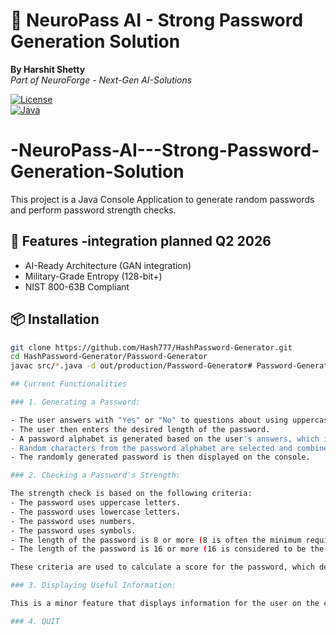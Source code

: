 # 🔐 NeuroPass AI - Strong Password Generation Solution  
**By Harshit Shetty**  
*Part of NeuroForge - Next-Gen AI-Solutions*


[![License](https://img.shields.io/badge/License-Apache_2.0-blue.svg)](https://opensource.org/licenses/Apache-2.0)  
[![Java](https://img.shields.io/badge/Java-17%2B-red)](https://java.com)

# -NeuroPass-AI---Strong-Password-Generation-Solution
This project is a Java Console Application to generate random passwords and perform password strength checks.


## 🚀 Features -integration planned Q2 2026
- AI-Ready Architecture (GAN integration)  
- Military-Grade Entropy (128-bit+)  
- NIST 800-63B Compliant  

## 📦 Installation  
```bash
git clone https://github.com/Hash777/HashPassword-Generator.git
cd HashPassword-Generator/Password-Generator
javac src/*.java -d out/production/Password-Generator# Password-Generator

## Current Functionalities

### 1. Generating a Password:

- The user answers with "Yes" or "No" to questions about using uppercase letters, lowercase letters, numbers, or symbols.
- The user then enters the desired length of the password.
- A password alphabet is generated based on the user's answers, which is a string containing the chosen characters.
- Random characters from the password alphabet are selected and combined to form a completely random string according to the user's preferences.
- The randomly generated password is then displayed on the console.

### 2. Checking a Password's Strength:

The strength check is based on the following criteria:
- The password uses uppercase letters.
- The password uses lowercase letters.
- The password uses numbers.
- The password uses symbols.
- The length of the password is 8 or more (8 is often the minimum required length for a decent password).
- The length of the password is 16 or more (16 is considered to be the minimum length for a good password).

These criteria are used to calculate a score for the password, which determines the message displayed to the user indicating the strength of the password (weak/medium/good/great).

### 3. Displaying Useful Information:

This is a minor feature that displays information for the user on the console about password security, such as avoiding using the same password twice, avoiding character repetition, keyboard patterns, dictionary words, letter or number sequences, etc.

### 4. QUIT
